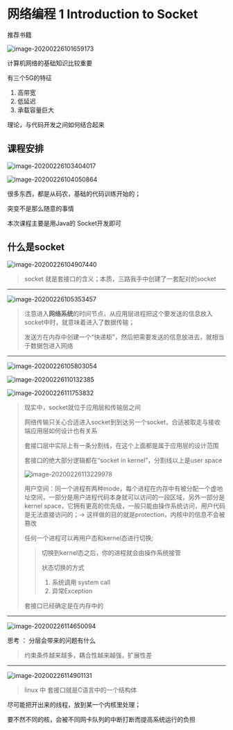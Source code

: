 # 网络编程 1 Introduction to Socket



推荐书籍

![image-20200226101659173](E:\thridSpring\网络编程\image-20200226101659173.png)



计算机网络的基础知识比较重要

有三个5G的特征

1. 高带宽
2. 低延迟
3. 承载容量巨大



理论，与代码开发之间如何结合起来

## 课程安排

![image-20200226103404017](E:\thridSpring\网络编程\image-20200226103404017.png)

![image-20200226104050864](E:\thridSpring\网络编程\image-20200226104050864.png)

很多东西，都是从码农，基础的代码训练开始的；

突变不是那么随意的事情



本次课程主要是用Java的 Socket开发即可

## 什么是socket

![image-20200226104907440](E:\thridSpring\网络编程\image-20200226104907440.png)

> socket 就是套接口的含义；本质，三路我手中创建了一套配对的socket

_____

![image-20200226105353457](E:\thridSpring\网络编程\image-20200226105353457.png)

> 注意进入**网络系统**的时间节点，从应用层进程把这个要发送的信息放入socket中时，就意味着进入了数据传输；
>
> 发送方在内存中创建一个“快递柜”，然后把需要发送的信息放进去，就相当于数据包进入网络

_____

![image-20200226105803054](E:\thridSpring\网络编程\image-20200226105803054.png)

![image-20200226110132385](E:\thridSpring\网络编程\image-20200226110132385.png)

![image-20200226111753832](E:\thridSpring\网络编程\image-20200226111753832.png)



> 现实中，socket就位于应用层和传输层之间
>
> 网络传输只关心合适进入socket到到达另一个socket，合适被取走与接收端应用层如何设计也有关系
>
> 套接口层中实际上有一条分割线，在这个上面都是属于应用层的设计范围
>
> 套接口的绝大部分逻辑都在“socket in kernel”，分割线以上是user space
>
> ![image-20200226113229978](E:\thridSpring\网络编程\image-20200226113229978.png)
>
> 用户空间：同一个进程有两种mode，每个进程在内存中有被分配一个虚地址空间，一部分是用户进程代码本身就可以访问的一段区域，另外一部分是kernel space，它拥有更高的优先级，一般只能由操作系统访问，用户代码是无法直接访问的；-> 这样做的目的就是protection，内核中的信息不会被篡改
>
> 任何一个进程可以再用户态和kernel态进行切换;
>
> > 切换到kernel态之后，你的进程就会由操作系统接管
> >
> > 状态切换的方式
> >
> > 1. 系统调用 system call
> > 2. 异常Exception
>
> 套接口已经确定是在内存中的

_____

![image-20200226114650094](E:\thridSpring\网络编程\image-20200226114650094.png)

思考 ： 分层会带来的问题有什么

> 约束条件越来越多，耦合性越来越强，扩展性差

_____

![image-20200226114901131](E:\thridSpring\网络编程\image-20200226114901131.png)

> linux 中 套接口就是C语言中的一个结构体









尽可能把开出来的线程，放到某一个内核里处理；

要不然不同的核，会被不同网卡队列的中断打断而提高系统运行的负担

